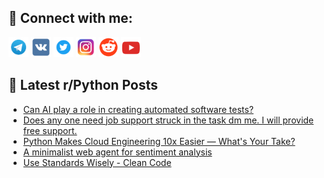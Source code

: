 ## 🔎 Connect with me:
[<img src="https://github.com/bullbesh/bullbesh/blob/main/images/Telegram.png" width="32" height="32" />](https://t.me/bullbesh)
[<img src="https://github.com/bullbesh/bullbesh/blob/main/images/VK.png" width="32" height="32" />](https://vk.com/bullbesh)
[<img src="https://github.com/bullbesh/bullbesh/blob/main/images/Twitter.png" width="32" height="32" />](https://twitter.com/bullbesh1)
[<img src="https://github.com/bullbesh/bullbesh/blob/main/images/Instagram.png" width="32" height="32" />](https://www.instagram.com/bullbesh)
[<img src="https://github.com/bullbesh/bullbesh/blob/main/images/Reddit.png" width="32" height="32" />](https://www.reddit.com/user/bullbesh)
[<img src="https://github.com/bullbesh/bullbesh/blob/main/images/YouTube.png" width="32" height="32" />](https://www.youtube.com/channel/UCtfjRs6uzgq5mfm8S06WTcg)

## 📕 Latest r/Python Posts
<!-- BLOG-POST-LIST:START -->
- [Can AI play a role in creating automated software tests?](https://www.reddit.com/r/Python/comments/1k8glge/can_ai_play_a_role_in_creating_automated_software/)
- [Does any one need job support struck in the task dm me. I will provide free support.](https://www.reddit.com/r/Python/comments/1k8djt8/does_any_one_need_job_support_struck_in_the_task/)
- [Python Makes Cloud Engineering 10x Easier — What&#39;s Your Take?](https://www.reddit.com/r/Python/comments/1k8chge/python_makes_cloud_engineering_10x_easier_whats/)
- [A minimalist web agent for sentiment analysis](https://www.reddit.com/r/Python/comments/1k8c2lx/a_minimalist_web_agent_for_sentiment_analysis/)
- [Use Standards Wisely - Clean Code](https://www.reddit.com/r/Python/comments/1k85k06/use_standards_wisely_clean_code/)
<!-- BLOG-POST-LIST:END -->
